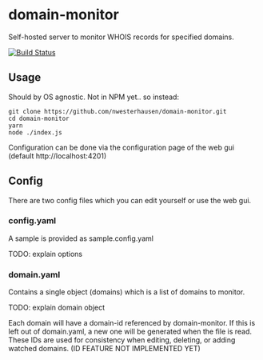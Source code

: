 # domain-monitor
Self-hosted server to monitor WHOIS records for specified domains.

[![Build Status](https://travis-ci.org/nwesterhausen/domain-monitor.svg?branch=master)](https://travis-ci.org/nwesterhausen/domain-monitor)

## Usage
Should by OS agnostic. Not in NPM yet.. so instead:

```
git clone https://github.com/nwesterhausen/domain-monitor.git
cd domain-monitor
yarn
node ./index.js
```

Configuration can be done via the configuration page of the web gui (default http://localhost:4201)

## Config
There are two config files which you can edit yourself or use the web gui.

### config.yaml
A sample is provided as sample.config.yaml

TODO: explain options

### domain.yaml
Contains a single object (domains) which is a list of domains to monitor.

TODO: explain domain object

Each domain will have a domain-id referenced by domain-monitor. If this is left out of domain.yaml, 
a new one will be generated when the file is read. These IDs are used for consistency when editing,
deleting, or adding watched domains. (ID FEATURE NOT IMPLEMENTED YET)
